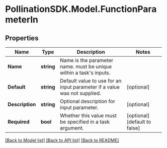 
# PollinationSDK.Model.FunctionParameterIn

## Properties

Name | Type | Description | Notes
------------ | ------------- | ------------- | -------------
**Name** | **string** | Name is the parameter name. must be unique within a task&#39;s inputs. | 
**Default** | **string** | Default value to use for an input parameter if a value was not supplied. | [optional] 
**Description** | **string** | Optional description for input parameter. | [optional] 
**Required** | **bool** | Whether this value must be specified in a task argument. | [optional] [default to false]

[[Back to Model list]](../README.md#documentation-for-models)
[[Back to API list]](../README.md#documentation-for-api-endpoints)
[[Back to README]](../README.md)

